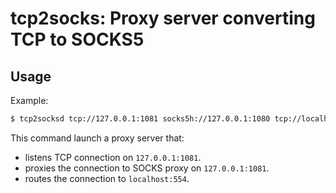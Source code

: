 # tcp2socks: Proxy server converting TCP to SOCKS5

## Usage

Example:

```bash
$ tcp2socksd tcp://127.0.0.1:1081 socks5h://127.0.0.1:1080 tcp://localhost:554
```

This command launch a proxy server that:

- listens TCP connection on `127.0.0.1:1081`.
- proxies the connection to SOCKS proxy on `127.0.0.1:1081`.
- routes the connection to `localhost:554`.
